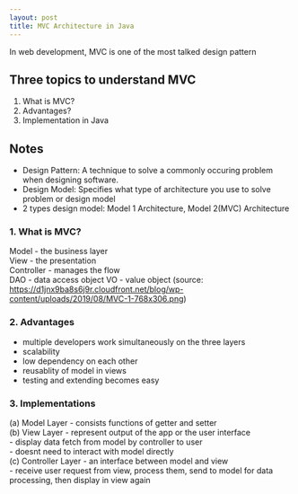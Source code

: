 ```yaml
---
layout: post
title: MVC Architecture in Java
---
```


In web development, MVC is one of the most talked design pattern

## Three topics to understand MVC
1. What is MVC?
2. Advantages?
3. Implementation in Java

## Notes  
- Design Pattern: A technique to solve a commonly occuring problem when designing software.  
- Design Model: Specifies what type of architecture you use to solve problem or design model  
- 2 types design model: Model 1 Architecture, Model 2(MVC) Architecture  

### 1. What is MVC?  
Model - the business layer  
View - the presentation  
Controller - manages the flow  
DAO - data access object
VO - value object
(source: https://d1jnx9ba8s6j9r.cloudfront.net/blog/wp-content/uploads/2019/08/MVC-1-768x306.png)  

### 2. Advantages  
- multiple developers work simultaneously on the three layers  
- scalability  
- low dependency on each other  
- reusablity of model in views  
- testing and extending becomes easy  
  
### 3. Implementations  
(a) Model Layer - consists functions of getter and setter  
(b) View Layer - represent output of the app or the user interface  
               - display data fetch from model by controller to user  
               - doesnt need to interact with model directly  
(c) Controller Layer - an interface between model and view  
                     - receive user request from view, process them, send to model for data processing, then display in view again  
